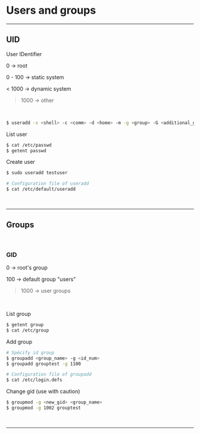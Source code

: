 # Users and groups
 
---

## UID

User IDentifier

0 -> root

0 - 100 -> static system

< 1000 -> dynamic system

> 1000 -> other

<br> 

```bash
$ useradd -s <shell> -c <comm> -d <home> -m -g <group> -G <additional_group> -K <skeleton>
```

List user

```bash
$ cat /etc/passwd
$ getent passwd
```

Create user

```bash
$ sudo useradd testuser
```

```bash
# Configuration file of useradd
$ cat /etc/default/useradd
```

<br>

---

## Groups

<br>

### GID

0 -> root's group

100 -> default group "users"

> 1000 -> user groups

<br>

List group

```bash
$ getent group
$ cat /etc/group
```

Add group

```bash
# Spécify id group
$ groupadd <group_name> -g <id_num>
$ groupadd grouptest -g 1100
```

```bash
# Configuration file of groupadd
$ cat /etc/login.defs
```

Change gid (use with caution)

```bash
$ groupmod -g <new_gid> <group_name>
$ groupmod -g 1002 grouptest
```

<br>

---

## 

